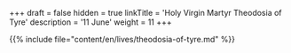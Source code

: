 +++
draft = false
hidden = true
linkTitle = 'Holy Virgin Martyr Theodosia of Tyre'
description = '11 June'
weight = 11
+++

{{% include file="content/en/lives/theodosia-of-tyre.md" %}}
